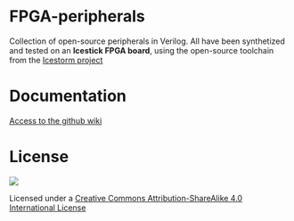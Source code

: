 # FPGA-peripherals
Collection of open-source peripherals in Verilog. All have been synthetized and tested on
an **Icestick FPGA board**, using the open-source toolchain from the
[Icestorm project](http://www.clifford.at/icestorm/)

# Documentation

[Access to the github wiki](https://github.com/Obijuan/FPGA-peripherals/wiki)

# License

![](https://github.com/Obijuan/FPGA-peripherals/raw/master/images/bq-logo-cc-sa-small-150px.png)

Licensed under a  [Creative Commons Attribution-ShareAlike 4.0 International License](http://creativecommons.org/licenses/by-sa/4.0/)
